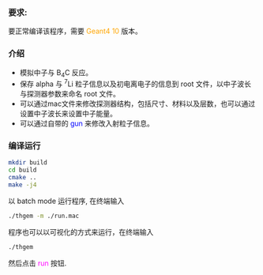 ### 要求: 
要正常编译该程序，需要 <font color=orange>Geant4 10</font> 版本。

### 介绍
- 模拟中子与 B<sub>4</sub>C 反应。
- 保存 alpha 与 <sup>7</sup>Li 粒子信息以及初电离电子的信息到 root 文件，以中子波长与探测器参数来命名 root 文件。
- 可以通过mac文件来修改探测器结构，包括尺寸、材料以及层数，也可以通过设置中子波长来设置中子能量。
- 可以通过自带的 <font color=blue>gun</font> 来修改入射粒子信息。


### 编译运行
```bash
mkdir build
cd build
cmake ..
make -j4
```
以 batch mode 运行程序, 在终端输入 
```bash
./thgem -m ./run.mac
```
程序也可以以可视化的方式来运行，在终端输入
```bash
./thgem
```
然后点击 <font color=magenta>run</font> 按钮.
